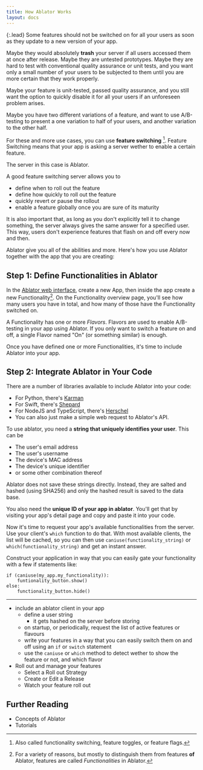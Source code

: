 ```yaml
---
title: How Ablator Works
layout: docs
---
```


{:.lead}
Some features should not be switched on for all your users as soon as they update to a new version of your app.

Maybe they would absolutely **trash** your server if all users accessed them at once after release. Maybe they are untested prototypes. Maybe they are hard to test with conventional quality assurance or unit tests, and you want only a small number of your users to be subjected to them until you are more certain that they work properly.

Maybe your feature is unit-tested, passed quality assurance, and you still want the option to quickly disable it for all your users if an unforeseen problem arises.

Maybe you have two different variations of a feature, and want to use A/B-testing to present a one variation to half of your users, and another variation to the other half. 

For these and more use cases, you can use **feature switching** [^1]. Feature Switching means that your app is asking a server wether to enable a certain feature. 

[^1]: Also called functionality switching, feature toggles, or feature flags.[^2]

The server in this case is Ablator.

A good feature switching server allows you to 
- define when to roll out the feature
- define how quickly to roll out the feature
- quickly revert or pause the rollout
- enable a feature globally once you are sure of its maturity

It is also important that, as long as you don't explicitly tell it to change something, the server always gives the same answer for a specified user. This way, users don't experience features that flash on and off every now and then. 

Ablator give you all of the abilities and more. Here's how you use Ablator together with the app that you are creating:

## Step 1: Define Functionalities in Ablator
In the [Ablator web interface](http://ablator.space/), create a new App, then inside the app create a new Functionality[^2]. On the Functionality overview page, you'll see how many users you have in total, and how many of those have the Functionality switched on.

[^2]: For a variety of reasons, but mostly to distinguish them from features **of** Ablator, features are called *Functionalities* in Ablator.

A Functionality has one or more *Flavors*. Flavors are used to enable A/B-testing in your app using Ablator. If you only want to switch a feature on and off, a single Flavor named "On" (or something similar) is enough.

Once you have defined one or more Functionalities, it's time to include Ablator into your app. 

## Step 2: Integrate Ablator in Your Code
There are a number of libraries available to include Ablator into your code:

- For Python, there's [Karman](https://github.com/ablator/karman)
- For Swift, there's [Shepard](https://github.com/ablator/shepard)
- For NodeJS and TypeScript, there's [Herschel](https://github.com/ablator/herschel)
- You can also just make a simple web request to Ablator's API.

To use ablator, you need a **string that uniquely identifies your user**. This can be 

- The user's email address
- The user's username
- The device's MAC address
- The device's unique identifier
- or some other combination thereof

Ablator does not save these strings directly. Instead, they are salted and hashed (using SHA256) and only the hashed result is saved to the data base. 

You also need the **unique ID of your app in ablator**. You'll get that by visiting your app's detail page and copy and paste it into your code. 

Now it's time to request your app's available functionalities from the server. Use your client's `which` function to do that. With most available clients, the list will be cached, so you can then use `caniuse(functionality_string)` or `which(functionality_string)` and get an instant answer.

Construct your application in way that you can easily gate your functionality with a few if statements like:

    if (caniuse(my_app.my_functionality)):
        funtionality_button.show()
    else:
        functionality_button.hide()

----

- include an ablator client in your app
	- define a user string
		- it gets hashed on the server before storing
	- on startup, or periodically, request the list of active features or flavours
	- write your features in a way that you can easily switch them on and off using an `if` or `switch` statement
	- use the `caniuse` or `which` method to detect wether to show the feature or not, and which flavor 
- Roll out and manage your features
	- Select a Roll out Strategy
	- Create or Edit a Release
	- Watch your feature roll out


## Further Reading
- Concepts of Ablator
- Tutorials
